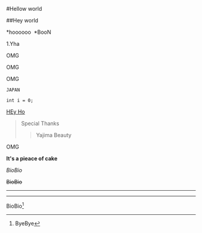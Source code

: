 #Hellow world

##Hey world

*hoooooo
  *BooN
  
1.Yha

OMG  

OMG


OMG

`JAPAN`

```Yambal
int i = 0;
```

[HEy Ho](https://qiita.com/kamorits/items/6f342da395ad57468ae3)

>Special Thanks
>>Yajima Beauty

<frant color ="Blue">OMG</front>

**It's a pieace of cake**

*BioBio*

~~BioBio~~

***
---
BioBio[^1]

[^1]:ByeBye
